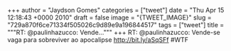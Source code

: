 
+++
author = "Jaydson Gomes"
categories = ["tweet"]
date = "Thu Apr 15 12:18:43 +0000 2010"
draft = false
image = "{TWEET_IMAGE}"
slug = "729a870f6ce71334f505026c9d89e9a196844517"
tags = ["tweet"]
title = """RT: @paulinhazucco: Vende..."""
+++
RT: @paulinhazucco: Vende-se vaga para sobreviver ao apocalipse http://bit.ly/aSqSFf #WTF
